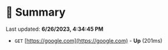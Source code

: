 # 📖 Summary
Last updated: **6/26/2023, 4:34:45 PM**

- `GET` [https://google.com](https://google.com) - **Up** (201ms)
